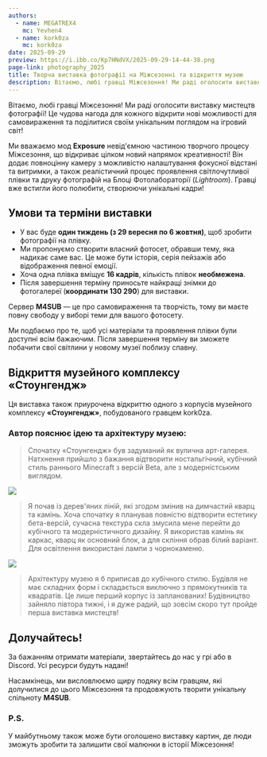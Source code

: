 ```yaml
---
authors:
  - name: MEGATREX4
    mc: Yevhen4
  - name: kork0za
    mc: kork0za
date: 2025-09-29
preview: https://i.ibb.co/Kp7HNdVX/2025-09-29-14-44-38.png
page-link: photography_2025
title: Творча виставка фотографії на Міжсезонні та відкриття музею
description: Вітаємо, любі гравці Міжсезоння! Ми раді оголосити виставку мистецтв фотографії! Це чудова нагода для кожного відкрити нові можливості для самовираження та поділитися!
---
```


Вітаємо, любі гравці Міжсезоння! Ми раді оголосити виставку мистецтв фотографії! Це чудова нагода для кожного відкрити нові можливості для самовираження та поділитися своїм унікальним поглядом на ігровий світ!

Ми вважаємо мод **Exposure** невід'ємною частиною творчого процесу Міжсезоння, що відкриває цілком новий напрямок креативності! Він додає повноцінну камеру з можливістю налаштування фокусної відстані та витримки, а також реалістичний процес проявлення світлочутливої плівки та друку фотографій на Блоці Фотолабораторії (*Lightroom*). Гравці вже встигли його полюбити, створюючи унікальні кадри!

## Умови та терміни виставки
- У вас буде **один тиждень (з 29 вересня по 6 жовтня)**, щоб зробити фотографії на плівку.  
- Ми пропонуємо створити власний фотосет, обравши тему, яка надихає саме вас. Це може бути історія, серія пейзажів або відображення певної емоції.  
- Хоча одна плівка вміщує **16 кадрів**, кількість плівок **необмежена**.  
- Після завершення терміну приносьте найкращі знімки до фотогалереї (**координати 130 290**) для виставки.  

Сервер **M4SUB** — це про самовираження та творчість, тому ви маєте повну свободу у виборі теми для вашого фотосету.  

Ми подбаємо про те, щоб усі матеріали та проявлення плівки були доступні всім бажаючим. Після завершення терміну ви зможете побачити свої світлини у новому музеї поблизу спавну.

## Відкриття музейного комплексу «Стоунгендж»
Ця виставка також приурочена відкриттю одного з корпусів музейного комплексу **«Стоунгендж»**, побудованого гравцем kork0za.

### Автор пояснює ідею та архітектуру музею:
> Спочатку «Стоунгендж» був задуманий як вулична арт-галерея. Натхнення прийшло з бажання відтворити ностальгічний, кубічний стиль раннього Minecraft з версій Beta, але з модерністським виглядом.  

![](https://i.ibb.co/p6QhbmsM/674e9f049978491cab4fcef9e14d9e2a-png-1.png)

> Я почав із дерев'яних ліній, які згодом змінив на димчастий кварц та камінь. Хоча спочатку я планував повністю відтворити естетику бета-версій, сучасна текстура скла змусила мене перейти до кубічного та модерністичного дизайну. Я використав камінь як каркас, кварц як основний блок, а для скління обрав білий варіант. Для освітлення використані лампи з чорнокаменю.  

![](https://i.ibb.co/4nmVT2WB/Discord-Va1-Zm-Gum6n.png)

> Архітектуру музею я б приписав до кубічного стилю. Будівля не має складних форм і складається виключно з прямокутників та квадратів. Це лише перший корпус із запланованих! Будівництво зайняло півтора тижні, і я дуже радий, що зовсім скоро тут пройде перша виставка мистецтв!  

## Долучайтесь!
За бажанням отримати матеріали, звертайтесь до нас у грі або в Discord. Усі ресурси будуть надані!  

Насамкінець, ми висловлюємо щиру подяку всім гравцям, які долучилися до цього Міжсезоння та продовжують творити унікальну спільноту **M4SUB**.

### P.S.
У майбутньому також може бути оголошено виставку картин, де люди зможуть зробити та залишити свої малюнки в історії Міжсезоння!
